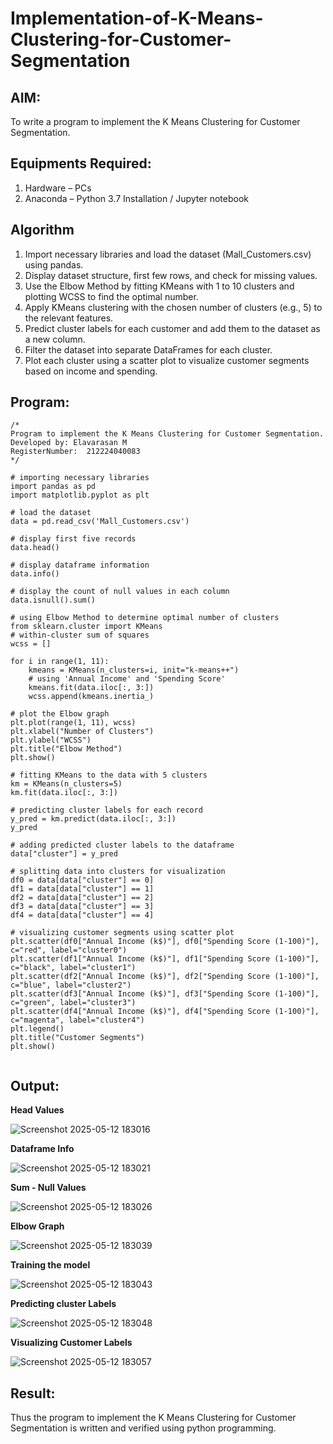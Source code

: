 # Implementation-of-K-Means-Clustering-for-Customer-Segmentation

## AIM:
To write a program to implement the K Means Clustering for Customer Segmentation.

## Equipments Required:
1. Hardware – PCs
2. Anaconda – Python 3.7 Installation / Jupyter notebook

## Algorithm
1. Import necessary libraries and load the dataset (Mall_Customers.csv) using pandas.
2. Display dataset structure, first few rows, and check for missing values.
3. Use the Elbow Method by fitting KMeans with 1 to 10 clusters and plotting WCSS to find the optimal number.
4. Apply KMeans clustering with the chosen number of clusters (e.g., 5) to the relevant features.
5. Predict cluster labels for each customer and add them to the dataset as a new column.
6. Filter the dataset into separate DataFrames for each cluster.
7. Plot each cluster using a scatter plot to visualize customer segments based on income and spending.
## Program:
```
/*
Program to implement the K Means Clustering for Customer Segmentation.
Developed by: Elavarasan M 
RegisterNumber:  212224040083
*/
```
```
# importing necessary libraries
import pandas as pd
import matplotlib.pyplot as plt
```
```
# load the dataset
data = pd.read_csv('Mall_Customers.csv')
```
```
# display first five records
data.head()
```
```
# display dataframe information
data.info()
```
```
# display the count of null values in each column
data.isnull().sum()
```
```
# using Elbow Method to determine optimal number of clusters
from sklearn.cluster import KMeans
# within-cluster sum of squares
wcss = []

for i in range(1, 11):
    kmeans = KMeans(n_clusters=i, init="k-means++")
    # using 'Annual Income' and 'Spending Score'
    kmeans.fit(data.iloc[:, 3:])
    wcss.append(kmeans.inertia_)

# plot the Elbow graph
plt.plot(range(1, 11), wcss)
plt.xlabel("Number of Clusters")
plt.ylabel("WCSS")
plt.title("Elbow Method")
plt.show()
```

```
# fitting KMeans to the data with 5 clusters
km = KMeans(n_clusters=5)
km.fit(data.iloc[:, 3:])
```
```
# predicting cluster labels for each record
y_pred = km.predict(data.iloc[:, 3:])
y_pred
```
```
# adding predicted cluster labels to the dataframe
data["cluster"] = y_pred
```
```
# splitting data into clusters for visualization
df0 = data[data["cluster"] == 0]
df1 = data[data["cluster"] == 1]
df2 = data[data["cluster"] == 2]
df3 = data[data["cluster"] == 3]
df4 = data[data["cluster"] == 4]
```
```
# visualizing customer segments using scatter plot
plt.scatter(df0["Annual Income (k$)"], df0["Spending Score (1-100)"], c="red", label="cluster0")
plt.scatter(df1["Annual Income (k$)"], df1["Spending Score (1-100)"], c="black", label="cluster1")
plt.scatter(df2["Annual Income (k$)"], df2["Spending Score (1-100)"], c="blue", label="cluster2")
plt.scatter(df3["Annual Income (k$)"], df3["Spending Score (1-100)"], c="green", label="cluster3")
plt.scatter(df4["Annual Income (k$)"], df4["Spending Score (1-100)"], c="magenta", label="cluster4")
plt.legend()
plt.title("Customer Segments")
plt.show()
```
```

```
## Output:

**Head Values**

![Screenshot 2025-05-12 183016](https://github.com/user-attachments/assets/d86d64d3-acbf-4431-9d50-424f5b5bf133)


**Dataframe Info**

![Screenshot 2025-05-12 183021](https://github.com/user-attachments/assets/ec1f15cd-0910-4b27-a220-47deb0354f9a)

**Sum - Null Values**

![Screenshot 2025-05-12 183026](https://github.com/user-attachments/assets/2b09fd82-303d-4086-9667-fc55df71f11c)

**Elbow Graph**

![Screenshot 2025-05-12 183039](https://github.com/user-attachments/assets/f0f34382-0f93-4c75-9e32-e8993ca38f04)

**Training the model**

![Screenshot 2025-05-12 183043](https://github.com/user-attachments/assets/39821292-7dba-4017-bb7f-e7cd202572e0)

**Predicting cluster Labels**

![Screenshot 2025-05-12 183048](https://github.com/user-attachments/assets/ffea1c53-4665-4d5f-963c-5867f82f3bb1)

**Visualizing Customer Labels**

![Screenshot 2025-05-12 183057](https://github.com/user-attachments/assets/8d9a8a4d-323e-4dfd-9957-bfef9e906682)

## Result:
Thus the program to implement the K Means Clustering for Customer Segmentation is written and verified using python programming.
